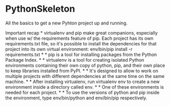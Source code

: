 # PythonSkeleton
All the basics to get a new Pyhton project up and running.

Important recap 
	* virtualenv and pip make great companions, especially when use w/ the requirements feature of pip. Each project has its own requirements.txt file, so it's possible to install the dependencies for that project into its own virtual environment: env/bin/pip install -r requirements.txt
	* 
	* pip is a tool for installing packages from the Python Package Index.
	* 
	* virtualenv is a tool for creating isolated Python environments containing their own copy of python, pip, and their own place to keep libraries installed from PyPI.
	* 
	* It's designed to allow to work on multiple projects with different dependencies at the same time on the same machine.
	* 
	* After installing virtualenv, run virtualenv env to create a new environment inside a directory called env.
	* 
	* One of these environments is needed for each project. 
	* 
	* To use the versions of python and pip inside the environment, type env/bin/python and env/bin/pip respectively.







